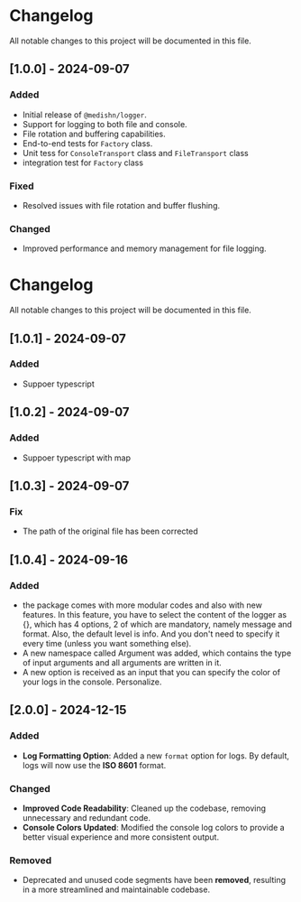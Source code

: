 # Changelog

All notable changes to this project will be documented in this file.

## [1.0.0] - 2024-09-07

### Added

- Initial release of `@medishn/logger`.
- Support for logging to both file and console.
- File rotation and buffering capabilities.
- End-to-end tests for `Factory` class.
- Unit tess for `ConsoleTransport` class and `FileTransport` class
- integration test for `Factory` class

### Fixed

- Resolved issues with file rotation and buffer flushing.

### Changed

- Improved performance and memory management for file logging.

# Changelog

All notable changes to this project will be documented in this file.

## [1.0.1] - 2024-09-07

### Added

- Suppoer typescript

## [1.0.2] - 2024-09-07

### Added

- Suppoer typescript with map

## [1.0.3] - 2024-09-07

### Fix

- The path of the original file has been corrected

## [1.0.4] - 2024-09-16

### Added

- the package comes with more modular codes and also with new features. In this feature, you have to select the content of the logger as {}, which has 4 options, 2 of which are mandatory, namely message and format. Also, the default level is info. And you don't need to specify it every time (unless you want something else).
- A new namespace called Argument was added, which contains the type of input arguments and all arguments are written in it.
- A new option is received as an input that you can specify the color of your logs in the console. Personalize.

## [2.0.0] - 2024-12-15

### Added

- **Log Formatting Option**: Added a new `format` option for logs. By default, logs will now use the **ISO 8601** format.

### Changed

- **Improved Code Readability**: Cleaned up the codebase, removing unnecessary and redundant code.
- **Console Colors Updated**: Modified the console log colors to provide a better visual experience and more consistent output.

### Removed

- Deprecated and unused code segments have been **removed**, resulting in a more streamlined and maintainable codebase.
